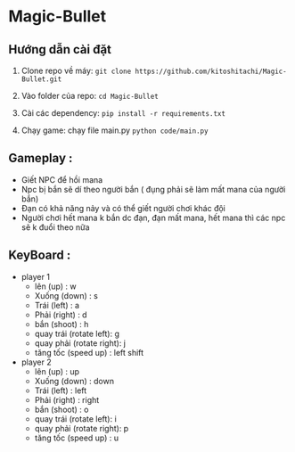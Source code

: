 # Magic-Bullet

## Hướng dẫn cài đặt

1. Clone repo về máy: `git clone https://github.com/kitoshitachi/Magic-Bullet.git`

2. Vào folder của repo: `cd Magic-Bullet`

3. Cài các dependency: `pip install -r requirements.txt`

4. Chạy game: chạy file main.py `python code/main.py`
## Gameplay :
-	Giết NPC để hồi mana
-	Npc bị bắn sẽ dí theo người bắn ( đụng phải sẽ làm mất mana của người bắn)
-	Đạn có khả năng nảy và có thể giết người chơi khác đội
-	Người chơi hết mana k bắn dc đạn, đạn mất mana, hết mana thì các npc sẽ k đuổi theo nữa
## KeyBoard :
- player 1
  + lên (up) : w
  + Xuống (down) : s
  + Trái (left) : a
  + Phải (right) : d
  + bắn (shoot) : h
  + quay trái (rotate left): g
  + quay phải (rotate right): j
  + tăng tốc (speed up) : left shift
- player 2
  + lên (up) : up
  + Xuống (down) : down
  + Trái (left) : left
  + Phải (right) : right
  + bắn (shoot) : o
  + quay trái (rotate left): i
  + quay phải (rotate right): p
  + tăng tốc (speed up) : u